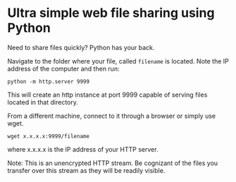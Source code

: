 # Ultra simple web file sharing using Python

Need to share files quickly? Python has your back.

Navigate to the folder where your file, called ```filename``` is located. Note the IP address of the computer and then run:
```
python -m http.server 9999
```

This will create an http instance at port 9999 capable of serving files located in that directory.

From a different machine, connect to it through a browser or simply use wget.

```
wget x.x.x.x:9999/filename
```

where x.x.x.x is the IP address of your HTTP server.

Note: This is an unencrypted HTTP stream. Be cognizant of the files you transfer over this stream as they will be readily visible.



